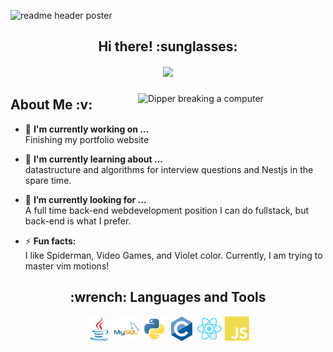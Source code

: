 ![readme header poster](https://github.com/user-attachments/assets/4c38d3d6-b41a-4e22-b173-f5e20605ee96)

<h2 align="center"> Hi there! :sunglasses: </h2>

<h5 align="center">
<a align="center" href="https://www.linkedin.com/in/supavit-wutthiprasertchai-b18632279/" title="LinkedIn Profile"><img width="20" src="https://raw.githubusercontent.com/rahuldkjain/github-profile-readme-generator/master/src/images/icons/Social/linked-in-alt.svg"> </a>
</h5>

<img src="https://media1.tenor.com/m/mlqFlei-k8cAAAAC/dipper-computer.gif" alt="Dipper breaking a computer" align="right" width="300" height="auto" />

<h2> About Me :v:</h2>

      
- 🧪 <b>I'm currently working on ... </b></br> 
      Finishing my portfolio website
      
- 🧠 <b>I'm currently learning about ... </b></br>
      datastructure and algorithms for interview questions and Nestjs in the spare time.
  
- 🔎 <b>I’m currently looking for ... </b></br>
      A full time back-end webdevelopment position I can do fullstack, but back-end is what I prefer.
  
- ⚡ <b>Fun facts:</b> </br>
      I like Spiderman, Video Games, and Violet color. Currently, I am trying to master vim motions!

<h2 align="center">:wrench: Languages and Tools</h2>
<p align="center"> 
<code><img src="https://raw.githubusercontent.com/devicons/devicon/master/icons/java/java-original.svg" alt="java" width="40" height="40"/></code>
<code><img src="https://raw.githubusercontent.com/devicons/devicon/master/icons/mysql/mysql-original-wordmark.svg" alt="mysql" width="40" height="40"/></code>
<code><img src="https://raw.githubusercontent.com/devicons/devicon/master/icons/python/python-original.svg" alt="python" width="40" height="40"/></code>
<code><img src="https://raw.githubusercontent.com/devicons/devicon/master/icons/c/c-original.svg" alt="c" width="40" height="40"/></code>
<code><img src="https://raw.githubusercontent.com/devicons/devicon/master/icons/react/react-original.svg" alt="opencv" width="40" height="40"/></code>
<code><img src="https://raw.githubusercontent.com/devicons/devicon/master/icons/javascript/javascript-plain.svg" alt="opencv" width="40" height="40"/></code>
</p>


